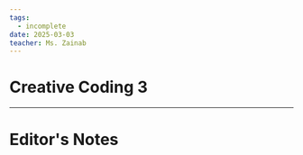 ```yaml
---
tags:
  - incomplete
date: 2025-03-03
teacher: Ms. Zainab
---
```

# Creative Coding 3

----------------------------------------------------------------
# Editor's Notes